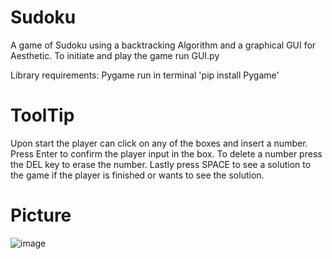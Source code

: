 # Sudoku
A game of Sudoku using a backtracking Algorithm and a graphical GUI for Aesthetic. 
To initiate and play the game run GUI.py

Library requirements: Pygame
run in terminal 'pip install Pygame'

# ToolTip
Upon start the player can click on any of the boxes and insert a number. Press Enter to confirm the player input in the box.
To delete a number press the DEL key to erase the number. Lastly press SPACE to see a solution to the game if the player is finished or wants to see the solution.

# Picture
![image](https://user-images.githubusercontent.com/56773545/172270750-222b90de-79c2-4fca-80a0-ea8a2531c48d.png)
